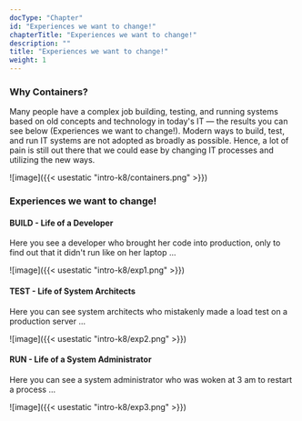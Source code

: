 ```yaml
---
docType: "Chapter"
id: "Experiences we want to change!"
chapterTitle: "Experiences we want to change!"
description: ""
title: "Experiences we want to change!"
weight: 1
---
```


### **Why Containers?**

Many people have a complex job building, testing, and running systems based on old concepts and technology in today's IT — the results you can see below (Experiences we want to change!). Modern ways to build, test, and run IT systems are not adopted as broadly as possible. Hence, a lot of pain is still out there that we could ease by changing IT processes and utilizing the new ways.

![image]({{< usestatic "intro-k8/containers.png" >}})

### **Experiences we want to change!**

#### **BUILD - Life of a Developer**
Here you see a developer who brought her code into production, only to find out that it didn't run like on her laptop ...

![image]({{< usestatic "intro-k8/exp1.png" >}})

#### **TEST - Life of System Architects**
Here you can see system architects who mistakenly made a load test on a production server ...

![image]({{< usestatic "intro-k8/exp2.png" >}})

#### **RUN - Life of a System Administrator**
Here you can see a system administrator who was woken at 3 am to restart a process ...

![image]({{< usestatic "intro-k8/exp3.png" >}})